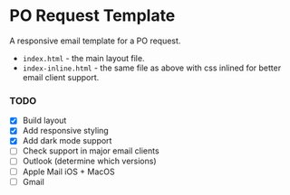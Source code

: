 # PO Request Template

A responsive email template for a PO request.

- `index.html` - the main layout file.
- `index-inline.html` - the same file as above with css inlined for better email client support.

### TODO
- [x] Build layout
- [x] Add responsive styling
- [x] Add dark mode support
- [ ] Check support in major email clients
 - [ ] Outlook (determine which versions)
 - [ ] Apple Mail iOS + MacOS
 - [ ] Gmail